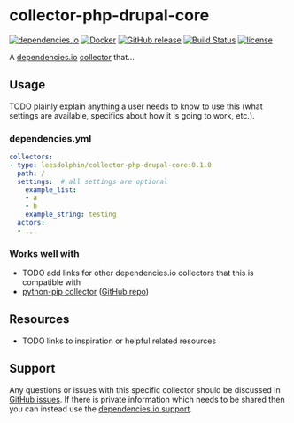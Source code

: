 # collector-php-drupal-core

[![dependencies.io](https://img.shields.io/badge/dependencies.io-collector-3DA4E9.svg)](https://www.dependencies.io/docs/collectors/)
[![Docker](https://img.shields.io/badge/dockerhub-collector--php--drupal--core-22B8EB.svg)](https://hub.docker.com/r/leesdolphin/collector-php-drupal-core/)
[![GitHub release](https://img.shields.io/github/release/leesdolphin/collector-php-drupal-core.svg)](https://github.com/leesdolphin/collector-php-drupal-core/releases)
[![Build Status](https://travis-ci.org/leesdolphin/collector-php-drupal-core.svg?branch=master)](https://travis-ci.org/leesdolphin/collector-php-drupal-core)
[![license](https://img.shields.io/github/license/leesdolphin/collector-php-drupal-core.svg)](https://github.com/leesdolphin/collector-php-drupal-core/blob/master/LICENSE)

A [dependencies.io](https://www.dependencies.io)
[collector](https://www.dependencies.io/docs/collectors/)
that...

## Usage

TODO plainly explain anything a user needs to know to use this (what settings
are available, specifics about how it is going to work, etc.).

### dependencies.yml

```yaml
collectors:
- type: leesdolphin/collector-php-drupal-core:0.1.0
  path: /
  settings:  # all settings are optional
    example_list:
    - a
    - b
    example_string: testing
  actors:
  - ...
```

### Works well with

- TODO add links for other dependencies.io collectors that this is compatible with
- [python-pip collector](https://www.dependencies.io/docs/collectors/python-pip/) ([GitHub repo](https://github.com/leesdolphin/collector-python-pip/))


## Resources

- TODO links to inspiration or helpful related resources

## Support

Any questions or issues with this specific collector should be discussed in [GitHub
issues](https://github.com/leesdolphin/collector-php-drupal-core/issues). If there is
private information which needs to be shared then you can instead use the
[dependencies.io support](https://app.dependencies.io/support).
